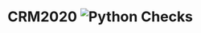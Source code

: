 # CRM2020 ![Python Checks](https://github.com/XPerianer/CRM2020/workflows/Python%20application/badge.svg)

